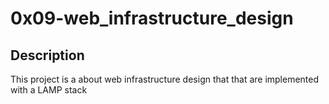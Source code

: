 # 0x09-web_infrastructure_design

## Description

This project is a about web infrastructure design that that are implemented with a LAMP stack
